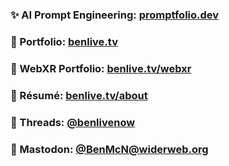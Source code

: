 ### ✨ AI Prompt Engineering: [promptfolio.dev](https://promptfolio.dev "Promptfolio by Ben McNulty")
### 💼 Portfolio: [benlive.tv](https://benlive.tv "Portfolio of Ben McNulty")
### 🥽 WebXR Portfolio: [benlive.tv/webxr](https://benlive.tv/webxr "WebXR Portfolio of Ben McNulty")
### 🏢 Résumé: [benlive.tv/about](https://benlive.tv/about "Ben McNulty's Résumé")
### 🧵 Threads: [@benlivenow](https://threads.net/@benlivenow "@benlivenow")
### 🐘 Mastodon: [@BenMcN@widerweb.org](https://widerweb.org/@BenMcN "@BenMcN@widerweb.org")
